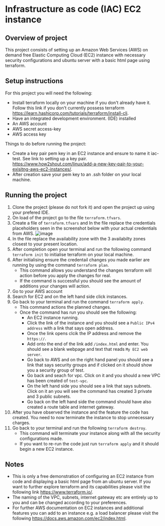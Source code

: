 # Infrastructure as code (IAC) EC2 instance

## Overview of project
This project consists of setting up an Amazon Web Services (AWS) on demand free Elastic Computing Cloud (EC2) instance with necessary security configurations and ubuntu server with a basic html page using terraform.

## Setup instructions 
For this project you will need the following:
- Install terraform locally on your machine if you don't already have it. Follow this link if you don't currently possess terraform https://learn.hashicorp.com/tutorials/terraform/install-cli.
- Have an integrated development environment.
(IDE) installed
- An AWS account
- AWS secret access-key
- AWS access key

Things to do before running the project:
- Create a key pair pem key in an EC2 instance and ensure to name it iac-test. See link to setting up a key pair. https://www.how2shout.com/linux/add-a-new-key-pair-to-your-exisitng-aws-ec2-instances/.
- After creation save your pem key to an .ssh folder on your local machine.

## Running the project
1.  Clone the project (please do not fork it) and open the project up using your prefered IDE.
2.  On load of the project go to the file `terraform.tfvars`.
3.  Create a file of `terraform.tfvars` and In the file replace the credentials placeholders seen in the screenshot below with your actual credentials from AWS.
![image](https://user-images.githubusercontent.com/57103519/178279483-441f0fe4-8af1-43f7-a982-f534e5c18cfd.png)
4.  In the file replace the availability zone with the 3 availabilty zones closest to your present location.
5.  After completion open your terminal and run the following command `terraform init` to initialise terraform on your local machine.
6.  After initialising ensure the credentail changes you made earlier are running by using the command `terraform plan`.
      - This command allows you understand the changes terraform will action before you apply the changes for real.
      - If the command is successful you should see the amount of additions your changes will action.
7.  Go to your AWS account
8. Search for EC2 and on the left hand side click instances.
9. Go back to your terminal and run the command `terraform apply`.
      - This command actions the planned changes.
      - Once the command has run you should see the following:
        - An EC2 instance running.
        - Click the link of the instance and you should see a `Public IPv4 address` with a link that says open address.
        - Once the link opens clcik the IP address and remove the `https://`.
        - Add onto the end of the link add `/index.html` and enter. You should see a blank webpage and text that reads `My EC2 web server`.
        - Go back to AWS and on the right hand panel you should see a link that says security groups and if clicked on it should show you a security group of                  test.
        - Go back and seach for vpc. Click on it and you should a new VPC has been created of `test-vpc`.
        - On the left hand side you should see a link that says subnets. Click on it an you will see the command has created 3 private and 3 public subnets.
        - Go back on the left hand side the command should have also created a route table and internet gateway.
10. After you have observed the instance and the feature the code has created. You need to now terminate the instance to stop unnecessary charges.
11. Go back to your terminal and run the following `terraform destroy`.
      - This command will terminate your instance along with all the security configurations made.
      - If you want to re-run the code just run `terraform apply` and it should begin a new EC2 instance.

## Notes
- This is only a free demonstration of configuring an EC2 instance from code and displaying a basic html page from an ubuntu server. If you want to further explore terraform and its capabilities please visit the following link https://www.terraform.io/.
- The naming of the VPC, subnets, internet gateway etc are entirely up to you and can be changed according to your preferences.
- For further AWS documentation on EC2 instances and additional features you can add to an instance e.g. a load balancer please visit the following https://docs.aws.amazon.com/ec2/index.html.


